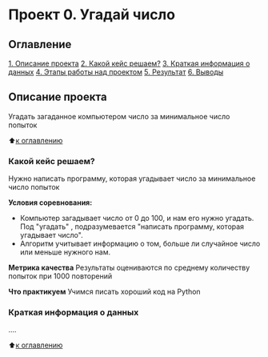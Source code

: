 # Проект 0. Угадай число

## Оглавление
[1. Описание проекта](https://github.com/dgedz/sf_data_science/blob/main/Project_0/Readme.md#Описание-проекта)
[2. Какой кейс решаем?](https://github.com/dgedz/sf_data_science/blob/main/Project_0/Readme.md#Какой-кейс-решаем?)
[3. Краткая информация о данных](https://github.com/dgedz/sf_data_science/blob/main/Project_0/Readme.md#Краткая-информация-о-данных)
[4. Этапы работы над проектом](https://github.com/dgedz/sf_data_science/blob/main/Project_0/Readme.md#Этапы-работы-над-проектом)
[5. Результат](https://github.com/dgedz/sf_data_science/blob/main/Project_0/Readme.md#Результат)
[6. Выводы](https://github.com/dgedz/sf_data_science/blob/main/Project_0/Readme.md#Выводы)

## Описание проекта
Угадать загаданное компьютером число за минимальное число попыток

:arrow_up:[к оглавлению]()


 ### Какой кейс решаем?
 Нужно написать программу, которая угадывает число за минимальное число попыток

 **Условия соревнования:**
 - Компьютер загадывает число от 0 до 100, и нам его нужно угадать. Под "угадать" , подразумевается "написать программу, которая угадывает число".
 - Алгоритм учитывает информацию о том, больше ли случайное число или меньше нужного нам.

 **Метрика качества**
 Результаты оцениваются по среднему количеству попыток при 1000 повторений

 **Что практикуем**
 Учимся писать хороший код на Python

 
 ### Краткая информация о данных
 ....

:arrow_up:[к оглавлению]()